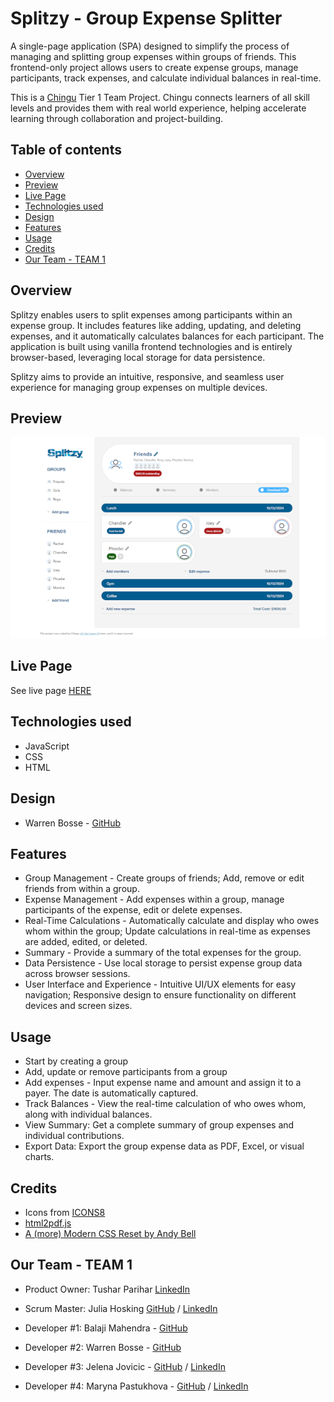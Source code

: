 # Splitzy - Group Expense Splitter

A single-page application (SPA) designed to simplify the process of managing and splitting group expenses within groups of friends. This frontend-only project allows users to create expense groups, manage participants, track expenses, and calculate individual balances in real-time.

This is a [Chingu](https://www.chingu.io/) Tier 1 Team Project. Chingu connects learners of all skill levels and provides them with real world experience, helping accelerate learning through collaboration and project-building.

## Table of contents

- [Overview](#overview)
- [Preview](#preview)
- [Live Page](#live-page)
- [Technologies used](#technologies-used)
- [Design](#design)
- [Features](#features)
- [Usage](#usage)
- [Credits](#credits)
- [Our Team - TEAM 1](#our-team---team-1)


## Overview

Splitzy enables users to split expenses among participants within an expense group. It includes features like adding, updating, and deleting expenses, and it automatically calculates balances for each participant. The application is built using vanilla frontend technologies and is entirely browser-based, leveraging local storage for data persistence.

Splitzy aims to provide an intuitive, responsive, and seamless user experience for managing group expenses on multiple devices.

## Preview

![](/screenshot.PNG)

## Live Page

See live page [HERE](https://chingu-voyages.github.io/v51-tier1-team-01/)

## Technologies used

- JavaScript
- CSS
- HTML

## Design

- Warren Bosse - [GitHub](https://github.com/PsYk3s)

## Features

- Group Management - Create groups of friends; Add, remove or edit friends from within a group.
- Expense Management - Add expenses within a group, manage participants of the expense, edit or delete expenses.
- Real-Time Calculations - Automatically calculate and display who owes whom within the group; Update calculations in real-time as expenses are added, edited, or deleted.
- Summary - Provide a summary of the total expenses for the group.
- Data Persistence - Use local storage to persist expense group data across browser sessions.
- User Interface and Experience - Intuitive UI/UX elements for easy navigation; Responsive design to ensure functionality on different devices and screen sizes.

## Usage

- Start by creating a group
- Add, update or remove participants from a group
- Add expenses - Input expense name and amount and assign it to a payer. The date is automatically captured.
- Track Balances - View the real-time calculation of who owes whom, along with individual balances.
- View Summary: Get a complete summary of group expenses and individual contributions.
- Export Data: Export the group expense data as PDF, Excel, or visual charts.

## Credits

- Icons from [ICONS8](https://icons8.com/icons/set/free-icons)
- [html2pdf.js](https://ekoopmans.github.io/html2pdf.js/)
- [A (more) Modern CSS Reset by Andy Bell](https://piccalil.li/blog/a-more-modern-css-reset/)

## Our Team - TEAM 1

- Product Owner: Tushar Parihar [LinkedIn](https://www.linkedin.com/in/tushar-parihar-39702a1bb/)
- Scrum Master: Julia Hosking [GitHub](https://github.com/CyberJulia-H) / [LinkedIn](hTTPS://www.linkedin.com/in/julia-hosking-1381ab226/)

- Developer #1: Balaji Mahendra - [GitHub](https://github.com/NameRectified)
- Developer #2: Warren Bosse - [GitHub](https://github.com/PsYk3s)
- Developer #3: Jelena Jovicic - [GitHub](https://github.com/je-jo) / [LinkedIn](https://www.linkedin.com/in/jelena-jovicic/)
- Developer #4: Maryna Pastukhova - [GitHub](https://github.com/maryurpast) / [LinkedIn](https://www.linkedin.com/in/maryna-pastukhova-front-end/)

